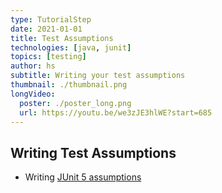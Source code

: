 ```yaml
---
type: TutorialStep
date: 2021-01-01
title: Test Assumptions
technologies: [java, junit]
topics: [testing]
author: hs
subtitle: Writing your test assumptions
thumbnail: ./thumbnail.png
longVideo:
  poster: ./poster_long.png
  url: https://youtu.be/we3zJE3hlWE?start=685
---
```


## Writing Test Assumptions
- Writing [JUnit 5 assumptions](https://junit.org/junit5/docs/current/user-guide/#writing-tests-assumptions)
